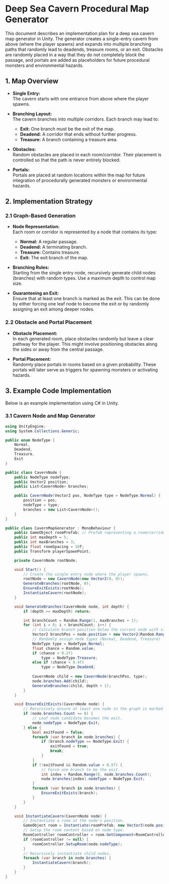 # Deep Sea Cavern Procedural Map Generator

This document describes an implementation plan for a deep sea cavern map generator in Unity. The generator creates a single-entry cavern from above (where the player spawns) and expands into multiple branching paths that randomly lead to deadends, treasure rooms, or an exit. Obstacles are randomly placed in a way that they do not completely block the passage, and portals are added as placeholders for future procedural monsters and environmental hazards.

## 1. Map Overview

- **Single Entry:**  
  The cavern starts with one entrance from above where the player spawns.

- **Branching Layout:**  
  The cavern branches into multiple corridors. Each branch may lead to:
  - **Exit:** One branch must be the exit of the map.
  - **Deadend:** A corridor that ends without further progress.
  - **Treasure:** A branch containing a treasure area.
  
- **Obstacles:**  
  Random obstacles are placed in each room/corridor. Their placement is controlled so that the path is never entirely blocked.

- **Portals:**  
  Portals are placed at random locations within the map for future integration of procedurally generated monsters or environmental hazards.

## 2. Implementation Strategy

### 2.1 Graph-Based Generation

- **Node Representation:**  
  Each room or corridor is represented by a node that contains its type:
  - **Normal:** A regular passage.
  - **Deadend:** A terminating branch.
  - **Treasure:** Contains treasure.
  - **Exit:** The exit branch of the map.

- **Branching Rules:**  
  Starting from the single entry node, recursively generate child nodes (branches) with random types. Use a maximum depth to control map size.

- **Guaranteeing an Exit:**  
  Ensure that at least one branch is marked as the exit. This can be done by either forcing one leaf node to become the exit or by randomly assigning an exit among deeper nodes.

### 2.2 Obstacle and Portal Placement

- **Obstacle Placement:**  
  In each generated room, place obstacles randomly but leave a clear pathway for the player. This might involve positioning obstacles along the sides or away from the central passage.

- **Portal Placement:**  
  Randomly place portals in rooms based on a given probability. These portals will later serve as triggers for spawning monsters or activating hazards.

## 3. Example Code Implementation

Below is an example implementation using C# in Unity.

### 3.1 Cavern Node and Map Generator

```csharp
using UnityEngine;
using System.Collections.Generic;

public enum NodeType {
    Normal,
    Deadend,
    Treasure,
    Exit
}

public class CavernNode {
    public NodeType nodeType;
    public Vector2 position;
    public List<CavernNode> branches;

    public CavernNode(Vector2 pos, NodeType type = NodeType.Normal) {
        position = pos;
        nodeType = type;
        branches = new List<CavernNode>();
    }
}

public class CavernMapGenerator : MonoBehaviour {
    public GameObject roomPrefab; // Prefab representing a room/corridor
    public int maxDepth = 5;
    public int maxBranches = 3;
    public float roomSpacing = 10f;
    public Transform playerSpawnPoint;

    private CavernNode rootNode;

    void Start() {
        // Create the single entry node where the player spawns.
        rootNode = new CavernNode(new Vector2(0, 0));
        GenerateBranches(rootNode, 0);
        EnsureExitExists(rootNode);
        InstantiateCavern(rootNode);
    }

    void GenerateBranches(CavernNode node, int depth) {
        if (depth >= maxDepth) return;

        int branchCount = Random.Range(1, maxBranches + 1);
        for (int i = 0; i < branchCount; i++) {
            // Calculate branch position below the current node with slight horizontal variation.
            Vector2 branchPos = node.position + new Vector2(Random.Range(-roomSpacing, roomSpacing), -roomSpacing);
            // Randomly assign node types (Normal, Deadend, Treasure)
            NodeType type = NodeType.Normal;
            float chance = Random.value;
            if (chance < 0.2f)
                type = NodeType.Treasure;
            else if (chance < 0.4f)
                type = NodeType.Deadend;
            
            CavernNode child = new CavernNode(branchPos, type);
            node.branches.Add(child);
            GenerateBranches(child, depth + 1);
        }
    }

    void EnsureExitExists(CavernNode node) {
        // Recursively ensure at least one node in the graph is marked as the exit.
        if (node.branches.Count == 0) {
            // Leaf node candidate becomes the exit.
            node.nodeType = NodeType.Exit;
        } else {
            bool exitFound = false;
            foreach (var branch in node.branches) {
                if (branch.nodeType == NodeType.Exit) {
                    exitFound = true;
                    break;
                }
            }
            if (!exitFound && Random.value < 0.5f) {
                // Force one branch to be the exit.
                int index = Random.Range(0, node.branches.Count);
                node.branches[index].nodeType = NodeType.Exit;
            }
            foreach (var branch in node.branches) {
                EnsureExitExists(branch);
            }
        }
    }

    void InstantiateCavern(CavernNode node) {
        // Instantiate a room at the node's position.
        GameObject room = Instantiate(roomPrefab, new Vector3(node.position.x, node.position.y, 0), Quaternion.identity);
        // Setup the room content based on node type.
        RoomController roomController = room.GetComponent<RoomController>();
        if (roomController != null) {
            roomController.SetupRoom(node.nodeType);
        }
        // Recursively instantiate child nodes.
        foreach (var branch in node.branches) {
            InstantiateCavern(branch);
        }
    }
}
